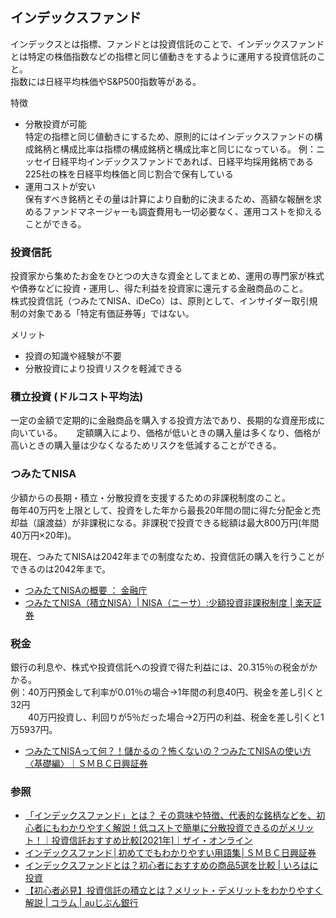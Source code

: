 ## インデックスファンド
インデックスとは指標、ファンドとは投資信託のことで、インデックスファンドとは特定の株価指数などの指標と同じ値動きをするように運用する投資信託のこと。  
指数には日経平均株価やS&P500指数等がある。

特徴
- 分散投資が可能  
特定の指標と同じ値動きにするため、原則的にはインデックスファンドの構成銘柄と構成比率は指標の構成銘柄と構成比率と同じになっている。
例：ニッセイ日経平均インデックスファンドであれば、日経平均採用銘柄である225社の株を日経平均株価と同じ割合で保有している
- 運用コストが安い  
保有すべき銘柄とその量は計算により自動的に決まるため、高額な報酬を求めるファンドマネージャーも調査費用も一切必要なく、運用コストを抑えることができる。

### 投資信託
投資家から集めたお金をひとつの大きな資金としてまとめ、運用の専門家が株式や債券などに投資・運用し、得た利益を投資家に還元する金融商品のこと。  
株式投資信託（つみたてNISA、iDeCo）は、原則として、インサイダー取引規制の対象である「特定有価証券等」ではない。

メリット
- 投資の知識や経験が不要
- 分散投資により投資リスクを軽減できる

### 積立投資 (ドルコスト平均法)
一定の金額で定期的に金融商品を購入する投資方法であり、長期的な資産形成に向いている。 　
定額購入により、価格が低いときの購入量は多くなり、価格が高いときの購入量は少なくなるためリスクを低減することができる。

### つみたてNISA
少額からの長期・積立・分散投資を支援するための非課税制度のこと。  
毎年40万円を上限として、投資をした年から最長20年間の間に得た分配金と売却益（譲渡益）が非課税になる。非課税で投資できる総額は最大800万円(年間40万円×20年)。  

現在、つみたてNISAは2042年までの制度なため、投資信託の購入を行うことができるのは2042年まで。  

- [つみたてNISAの概要 ： 金融庁](https://www.fsa.go.jp/policy/nisa2/about/tsumitate/overview/index.html)
- [つみたてNISA（積立NISA）\| NISA（ニーサ）:少額投資非課税制度 \| 楽天証券](https://www.rakuten-sec.co.jp/nisa/tsumitate/)

### 税金
銀行の利息や、株式や投資信託への投資で得た利益には、20.315％の税金がかかる。  
例：40万円預金して利率が0.01％の場合→1年間の利息40円、税金を差し引くと32円  
　　40万円投資し、利回りが5％だった場合→2万円の利益、税金を差し引くと1万5937円。

- [つみたてNISAって何？！儲かるの？怖くないの？つみたてNISAの使い方〈基礎編〉｜ＳＭＢＣ日興証券](https://www.smbcnikko.co.jp/products/inv/toshin_lab/column/014.html)

### 参照
- [「インデックスファンド」とは？ その意味や特徴、代表的な銘柄などを、初心者にもわかりやすく解説！低コストで簡単に分散投資できるのがメリット！｜投資信託おすすめ比較\[2021年\]｜ザイ・オンライン](https://diamond.jp/articles/-/140717)
- [インデックスファンド│初めてでもわかりやすい用語集│ＳＭＢＣ日興証券](https://www.smbcnikko.co.jp/terms/japan/i/J0422.html)
- [インデックスファンドとは？初心者におすすめの商品5選を比較 \| いろはに投資](https://www.bridge-salon.jp/toushi/index-fund/)
- [【初心者必見】投資信託の積立とは？メリット・デメリットをわかりやすく解説 \| コラム \| auじぶん銀行](https://www.jibunbank.co.jp/column/article/00339/)